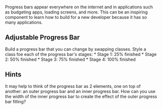 Progress bars appear everywhere on the internet and in applications such as budgeting apps, loading screens, and more. This can be an inspiring component to learn how to build for a new developer because it has so many applications.

## Adjustable Progress Bar
Build a progress bar that you can change by swapping classes. Style a class foe each of the progress bar's stages:
    * Stage 1: 25% finished
    * Stage 2: 50% finished
    * Stage 3: 75% finished
    * Stage 4: 100% finished

## Hints
It may help to think of the progress bar as 2 elements, one on top of another: an outer progress bar and an inner progress bar. How can you use the width of the inner progress bar to create the effect of the outer progress bar filling?